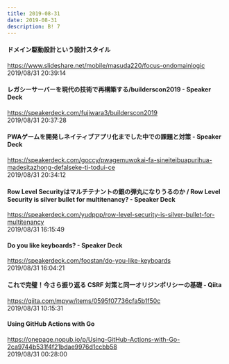 ```yaml
---
title: 2019-08-31
date: 2019-08-31
description: B! 7
---
```


#### ドメイン駆動設計という設計スタイル
https://www.slideshare.net/mobile/masuda220/focus-ondomainlogic<br>
2019/08/31 20:39:14<br>


#### レガシーサーバーを現代の技術で再構築する/builderscon2019 - Speaker Deck
https://speakerdeck.com/fujiwara3/builderscon2019<br>
2019/08/31 20:37:28<br>


#### PWAゲームを開発しネイティブアプリ化までした中での課題と対策 - Speaker Deck
https://speakerdeck.com/goccy/pwagemuwokai-fa-sineiteibuapurihua-madesitazhong-defalseke-ti-todui-ce<br>
2019/08/31 20:34:12<br>


#### Row Level Securityはマルチテナントの銀の弾丸になりうるのか / Row Level Security is silver bullet for multitenancy? - Speaker Deck
https://speakerdeck.com/yudppp/row-level-security-is-silver-bullet-for-multitenancy<br>
2019/08/31 16:15:49<br>


#### Do you like  keyboards? - Speaker Deck
https://speakerdeck.com/foostan/do-you-like-keyboards<br>
2019/08/31 16:04:21<br>


#### これで完璧！今さら振り返る CSRF 対策と同一オリジンポリシーの基礎 - Qiita
https://qiita.com/mpyw/items/0595f07736cfa5b1f50c<br>
2019/08/31 10:15:31<br>


#### Using GitHub Actions with Go
https://onepage.nopub.io/p/Using-GitHub-Actions-with-Go-2ca9744b531f4f21bdae9976d1ccbb58<br>
2019/08/31 00:28:00<br>


